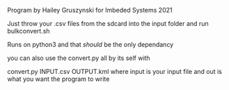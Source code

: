 Program by Hailey Gruszynski for Imbeded Systems 2021


Just throw your .csv files from the sdcard into the input folder and run bulkconvert.sh

Runs on python3 and that *should* be the only dependancy

you can also use the convert.py all by its self with

convert.py INPUT.csv OUTPUT.kml 
where input is your input file and out is what you want the program to write
